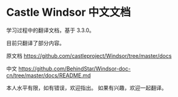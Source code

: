 ﻿# Castle Windsor 中文文档

学习过程中的翻译文档，基于 3.3.0。

目前只翻译了部分内容。

原文档 https://github.com/castleproject/Windsor/tree/master/docs

中文 https://github.com/BehindStar/Windsor-doc-cn/tree/master/docs/README.md

本人水平有限，如有错误，欢迎指出。
如果有兴趣，欢迎一起翻译。
